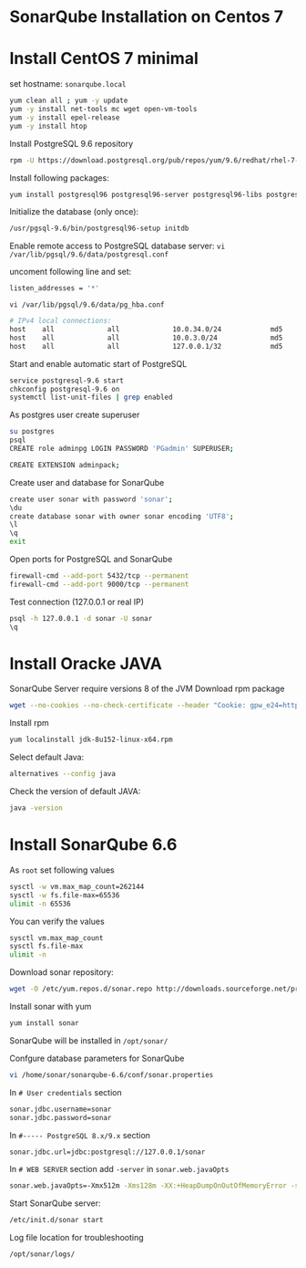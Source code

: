 # SonarQube Installation on Centos 7

# Install CentOS 7 minimal
set hostname: ```sonarqube.local```

```sh
yum clean all ; yum -y update
yum -y install net-tools mc wget open-vm-tools
yum -y install epel-release
yum -y install htop
```
Install PostgreSQL 9.6 repository  
```sh
rpm -U https://download.postgresql.org/pub/repos/yum/9.6/redhat/rhel-7-x86_64/pgdg-centos96-9.6-3.noarch.rpm
```
Install following packages:
```sh
yum install postgresql96 postgresql96-server postgresql96-libs postgresql96-contrib
```
Initialize the database (only once):
```sh
/usr/pgsql-9.6/bin/postgresql96-setup initdb
```
Enable remote access to PostgreSQL database server:
```vi /var/lib/pgsql/9.6/data/postgresql.conf```

uncoment following line and set:
```sh
listen_addresses = '*'
```

```vi /var/lib/pgsql/9.6/data/pg_hba.conf```
```sh
# IPv4 local connections:
host    all             all             10.0.34.0/24            md5
host    all             all             10.0.3.0/24             md5
host    all             all             127.0.0.1/32            md5
```
Start and enable automatic start of PostgreSQL
```sh
service postgresql-9.6 start
chkconfig postgresql-9.6 on
systemctl list-unit-files | grep enabled
```

As postgres user create superuser
```sh
su postgres
psql
CREATE role adminpg LOGIN PASSWORD 'PGadmin' SUPERUSER;
```
```sh
CREATE EXTENSION adminpack;
```
Create user and database for SonarQube
```sh
create user sonar with password 'sonar';
\du
create database sonar with owner sonar encoding 'UTF8';
\l
\q
exit
```
Open ports for PostgreSQL and SonarQube
```sh
firewall-cmd --add-port 5432/tcp --permanent
firewall-cmd --add-port 9000/tcp --permanent
```

Test connection (127.0.0.1 or real IP)
```sh
psql -h 127.0.0.1 -d sonar -U sonar
\q
```
# Install Oracke JAVA
SonarQube Server require versions 8 of the JVM
Download rpm package
```sh
wget --no-cookies --no-check-certificate --header "Cookie: gpw_e24=http%3A%2F%2Fwww.oracle.com%2F; oraclelicense=accept-securebackup-cookie" "http://download.oracle.com/otn-pub/java/jdk/8u152-b16/aa0333dd3019491ca4f6ddbe78cdb6d0/jdk-8u152-linux-x64.rpm"
```
Install rpm
```sh
yum localinstall jdk-8u152-linux-x64.rpm
```
Select default Java:
```sh
alternatives --config java
```
Check the version of default JAVA:
```sh
java -version
```

# Install SonarQube 6.6
As `root` set following values 
```sh
sysctl -w vm.max_map_count=262144
sysctl -w fs.file-max=65536
ulimit -n 65536
```
You can verify the values
```sh
sysctl vm.max_map_count
sysctl fs.file-max
ulimit -n
```
Download sonar repository:
```sh
wget -O /etc/yum.repos.d/sonar.repo http://downloads.sourceforge.net/project/sonar-pkg/rpm/sonar.repo
```
Install sonar with yum
```sh
yum install sonar
```
SonarQube will be installed in `/opt/sonar/`

Confgure database parameters for SonarQube 
```sh
vi /home/sonar/sonarqube-6.6/conf/sonar.properties
```
In `# User credentials` section
```sh
sonar.jdbc.username=sonar
sonar.jdbc.password=sonar
```
In `#----- PostgreSQL 8.x/9.x` section
```sh
sonar.jdbc.url=jdbc:postgresql://127.0.0.1/sonar
```
In `# WEB SERVER` section add `-server` in `sonar.web.javaOpts`
```sh
sonar.web.javaOpts=-Xmx512m -Xms128m -XX:+HeapDumpOnOutOfMemoryError -server
```
Start SonarQube server:
```sh
/etc/init.d/sonar start
```
Log file location for troubleshooting
```sh
/opt/sonar/logs/
```
